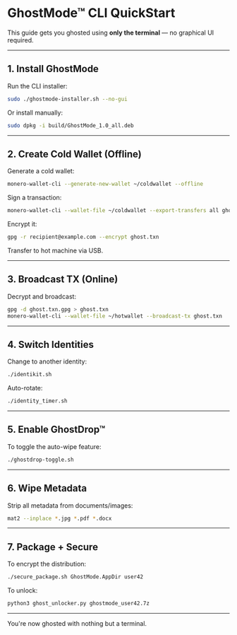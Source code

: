 # GhostMode™ CLI QuickStart

This guide gets you ghosted using **only the terminal** — no graphical UI required.

---

## 1. Install GhostMode

Run the CLI installer:
```bash
sudo ./ghostmode-installer.sh --no-gui
```

Or install manually:
```bash
sudo dpkg -i build/GhostMode_1.0_all.deb
```

---

## 2. Create Cold Wallet (Offline)

Generate a cold wallet:
```bash
monero-wallet-cli --generate-new-wallet ~/coldwallet --offline
```

Sign a transaction:
```bash
monero-wallet-cli --wallet-file ~/coldwallet --export-transfers all ghost.txn
```

Encrypt it:
```bash
gpg -r recipient@example.com --encrypt ghost.txn
```

Transfer to hot machine via USB.

---

## 3. Broadcast TX (Online)

Decrypt and broadcast:
```bash
gpg -d ghost.txn.gpg > ghost.txn
monero-wallet-cli --wallet-file ~/hotwallet --broadcast-tx ghost.txn
```

---

## 4. Switch Identities

Change to another identity:
```bash
./identikit.sh
```

Auto-rotate:
```bash
./identity_timer.sh
```

---

## 5. Enable GhostDrop™

To toggle the auto-wipe feature:
```bash
./ghostdrop-toggle.sh
```

---

## 6. Wipe Metadata

Strip all metadata from documents/images:
```bash
mat2 --inplace *.jpg *.pdf *.docx
```

---

## 7. Package + Secure

To encrypt the distribution:
```bash
./secure_package.sh GhostMode.AppDir user42
```

To unlock:
```bash
python3 ghost_unlocker.py ghostmode_user42.7z
```

---

You're now ghosted with nothing but a terminal.
